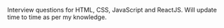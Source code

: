  Interview questions for HTML, CSS, JavaScript and ReactJS. 
 Will update time to time as per my knowledge.
